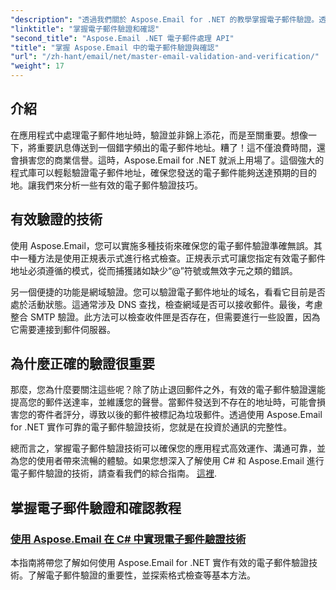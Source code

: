 ```yaml
---
"description": "透過我們關於 Aspose.Email for .NET 的教學掌握電子郵件驗證。透過簡單易懂的指南學習有效的技術、驗證方法等。"
"linktitle": "掌握電子郵件驗證和確認"
"second_title": "Aspose.Email .NET 電子郵件處理 API"
"title": "掌握 Aspose.Email 中的電子郵件驗證與確認"
"url": "/zh-hant/email/net/master-email-validation-and-verification/"
"weight": 17
---
```


## 介紹

在應用程式中處理電子郵件地址時，驗證並非錦上添花，而是至關重要。想像一下，將重要訊息傳送到一個錯字頻出的電子郵件地址。糟了！這不僅浪費時間，還會損害您的商業信譽。這時，Aspose.Email for .NET 就派上用場了。這個強大的程式庫可以輕鬆驗證電子郵件地址，確保您發送的電子郵件能夠送達預期的目的地。讓我們來分析一些有效的電子郵件驗證技巧。

## 有效驗證的技術

使用 Aspose.Email，您可以實施多種技術來確保您的電子郵件驗證準確無誤。其中一種方法是使用正規表示式進行格式檢查。正規表示式可讓您指定有效電子郵件地址必須遵循的模式，從而捕獲諸如缺少“@”符號或無效字元之類的錯誤。 

另一個便捷的功能是網域驗證。您可以驗證電子郵件地址的域名，看看它目前是否處於活動狀態。這通常涉及 DNS 查找，檢查網域是否可以接收郵件。最後，考慮整合 SMTP 驗證。此方法可以檢查收件匣是否存在，但需要進行一些設置，因為它需要連接到郵件伺服器。

## 為什麼正確的驗證很重要

那麼，您為什麼要關注這些呢？除了防止退回郵件之外，有效的電子郵件驗證還能提高您的郵件送達率，並維護您的聲譽。當郵件發送到不存在的地址時，可能會損害您的寄件者評分，導致以後的郵件被標記為垃圾郵件。透過使用 Aspose.Email for .NET 實作可靠的電子郵件驗證技術，您就是在投資於通訊的完整性。

總而言之，掌握電子郵件驗證技術可以確保您的應用程式高效運作、溝通可靠，並為您的使用者帶來流暢的體驗。如果您想深入了解使用 C# 和 Aspose.Email 進行電子郵件驗證的技術，請查看我們的綜合指南。 [這裡](./email-validation-techniques/).


## 掌握電子郵件驗證和確認教程
### [使用 Aspose.Email 在 C# 中實現電子郵件驗證技術](./email-validation-techniques/)
本指南將帶您了解如何使用 Aspose.Email for .NET 實作有效的電子郵件驗證技術。了解電子郵件驗證的重要性，並探索格式檢查等基本方法。